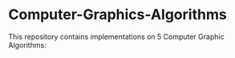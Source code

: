 # Computer-Graphics-Algorithms
This repository contains implementations on 5 Computer Graphic Algorithms:
